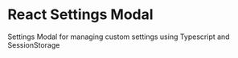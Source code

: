 # React Settings Modal
Settings Modal for managing custom settings using Typescript and SessionStorage
